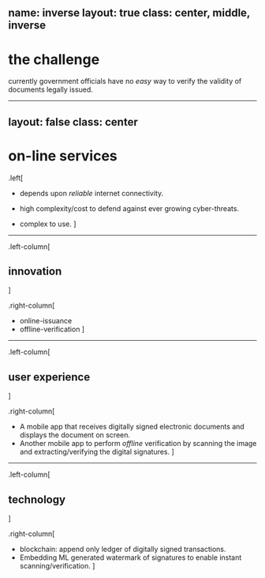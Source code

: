 name: inverse
layout: true
class: center, middle, inverse
---

# the challenge

currently government officials have no _easy_ way to verify the validity of documents legally issued.

---
layout: false
class: center
---
# on-line services

.left[
* depends upon _reliable_ internet connectivity.

* high complexity/cost to defend against ever growing cyber-threats.

* complex to use.
]
---

.left-column[
## innovation
]

.right-column[
* online-issuance
* offline-verification
]

---

.left-column[
## user experience
]

.right-column[
* A mobile app that receives digitally signed electronic documents and displays the document on screen.
* Another mobile app to perform _offline_ verification by scanning the image and extracting/verifying the digital signatures.
]

---

.left-column[
## technology
]

.right-column[
* blockchain: append only ledger of digitally signed transactions.
* Embedding ML generated watermark of signatures to enable instant scanning/verification.
]
